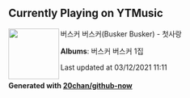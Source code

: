 ## Currently Playing on YTMusic

[<img align="left" width="100" src="https://lh3.googleusercontent.com/7xkOiFTDIqaTXvpwdm8dqxekBoXZRo0jJKnl8u9iW0NB4s_gAn7Z_ulh9lMA4_MxxeEsdt0tKtc4IXY0WA">](https://music.youtube.com/watch?v=_sQhN4dLC60)

버스커 버스커(Busker Busker) - 첫사랑

**Albums**: 버스커 버스커 1집

Last updated at 03/12/2021 11:11

#### Generated with [20chan/github-now](https://github.com/20chan/github-now)


<!--
**20chan/20chan** is a ✨ _special_ ✨ repository because its `README.md` (this file) appears on your GitHub profile.

Here are some ideas to get you started:

- 🔭 I’m currently working on ...
- 🌱 I’m currently learning ...
- 👯 I’m looking to collaborate on ...
- 🤔 I’m looking for help with ...
- 💬 Ask me about ...
- 📫 How to reach me: ...
- 😄 Pronouns: ...
- ⚡ Fun fact: ...
-->
